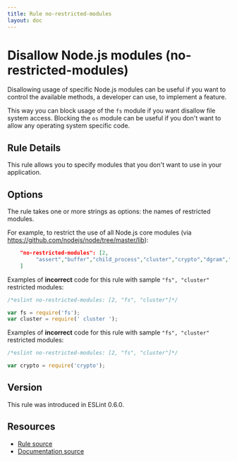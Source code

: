 ```yaml
---
title: Rule no-restricted-modules
layout: doc
---
```

<!-- Note: No pull requests accepted for this file. See README.md in the root directory for details. -->

# Disallow Node.js modules (no-restricted-modules)

Disallowing usage of specific Node.js modules can be useful if you want to control the available methods, a developer can
use, to implement a feature.

This way you can block usage of the `fs` module if you want disallow file system access.
Blocking the `os` module can be useful if you don't want to allow any operating system specific code.

## Rule Details

This rule allows you to specify modules that you don't want to use in your application.

## Options

The rule takes one or more strings as options: the names of restricted modules.

For example, to restrict the use of all Node.js core modules (via https://github.com/nodejs/node/tree/master/lib):

```json
    "no-restricted-modules": [2,
         "assert","buffer","child_process","cluster","crypto","dgram","dns","domain","events","freelist","fs","http","https","module","net","os","path","punycode","querystring","readline","repl","smalloc","stream","string_decoder","sys","timers","tls","tracing","tty","url","util","vm","zlib"
    ]
```

Examples of **incorrect** code for this rule with sample `"fs", "cluster"` restricted modules:

```js
/*eslint no-restricted-modules: [2, "fs", "cluster"]*/

var fs = require('fs');
var cluster = require(' cluster ');
```

Examples of **incorrect** code for this rule with sample `"fs", "cluster"` restricted modules:

```js
/*eslint no-restricted-modules: [2, "fs", "cluster"]*/

var crypto = require('crypto');
```

## Version

This rule was introduced in ESLint 0.6.0.

## Resources

* [Rule source](https://github.com/eslint/eslint/tree/master/lib/rules/no-restricted-modules.js)
* [Documentation source](https://github.com/eslint/eslint/tree/master/docs/rules/no-restricted-modules.md)
